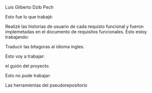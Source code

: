 Luis Gilberto Dzib Pech

Esto fue lo que trabajé:

Realizé las historias de usuario de cada requisto funcional y fueron implemetadas en el documento de requisitos funcionales. Esto estoy trabajando:

Traducir las bitagoras al idioma ingles.

Esto voy a trabajar:

el guión del proyecto.

Esto no pude trabajar:

Las herramientas del pseudorepositorio

